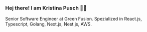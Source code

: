 ### Hej there! I am Kristina Pusch 🤘🏻

Senior Software Engineer at Green Fusion.
Spezialized in React.js, Typescript, Golang, Next.js, Nest.js, AWS.
